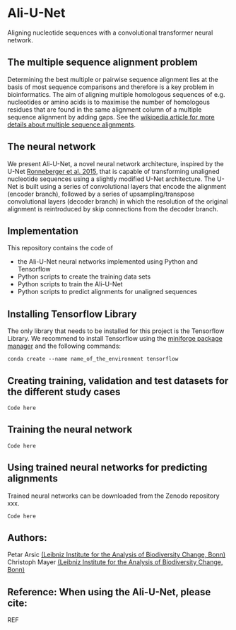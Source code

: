 # Ali-U-Net
Aligning nucleotide sequences with a convolutional transformer neural network.

## The multiple sequence alignment problem
Determining the best multiple or pairwise sequence alignment lies at the basis of most sequence comparisons and therefore is a key problem in bioinformatics. The aim of aligning multiple homologous sequences of e.g. nucleotides or amino acids is to maximise the number of homologous residues that are found in the same alignment column of a multiple sequence alignment by adding gaps. See the [wikipedia article for more details about multiple sequence alignments](https://en.wikipedia.org/wiki/Multiple_sequence_alignment).

## The neural network
We present Ali-U-Net, a novel neural network architecture, inspired by the U-Net [Ronneberger et al. 2015](http://arxiv.org/abs/1505.04597), that is capable of transforming unaligned nucleotide sequences using a slightly modified U-Net architecture. The U-Net is built using a series of convolutional layers that encode the alignment (encoder branch), followed by a series of upsampling/transpose convolutional layers (decoder branch) in which the resolution of the original alignment is reintroduced by skip connections from the decoder branch. 

## Implementation
This repository contains the code of 
- the Ali-U-Net neural networks implemented using Python and Tensorflow
- Python scripts to create the training data sets
- Python scripts to train the Ali-U-Net
- Python scripts to predict alignments for unaligned sequences

## Installing Tensorflow Library
The only library that needs to be installed for this project is the Tensorflow Library.
We recommend to install Tensorflow using the [miniforge package manager](https://github.com/conda-forge/miniforge)
and the following commands:
```
conda create --name name_of_the_environment tensorflow
```

## Creating training, validation and test datasets for the different study cases

```
Code here 
```

## Training the neural network

```
Code here 
```

## Using trained neural networks for predicting alignments
Trained neural networks can be downloaded from the Zenodo repository xxx.

```
Code here 
```

## Authors:
Petar Arsic [(Leibniz Institute for the Analysis of Biodiversity Change, Bonn)](https://bonn.leibniz-lib.de/de/forschung)\
Christoph Mayer [(Leibniz Institute for the Analysis of Biodiversity Change, Bonn)](https://bonn.leibniz-lib.de/de/forschung)

## Reference: When using the Ali-U-Net, please cite:
REF


